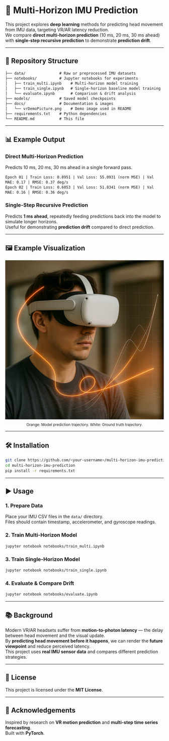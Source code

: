 # 🎯 Multi-Horizon IMU Prediction

This project explores **deep learning** methods for predicting head movement from IMU data, targeting VR/AR latency reduction.  
We compare **direct multi-horizon prediction** (10 ms, 20 ms, 30 ms ahead) with **single-step recursive prediction** to demonstrate **prediction drift**.

---

## 📂 Repository Structure

```
├── data/               # Raw or preprocessed IMU datasets
├── notebooks/          # Jupyter notebooks for experiments
│   ├── train_multi.ipynb    # Multi-horizon model training
│   ├── train_single.ipynb   # Single-horizon baseline model training
│   └── evaluate.ipynb       # Comparison & drift analysis
├── models/             # Saved model checkpoints
├── docs/               # Documentation & images
│   └── vrDemoPicture.png    # Demo image used in README
├── requirements.txt    # Python dependencies
└── README.md           # This file
```

---

## 📊 Example Output

### Direct Multi-Horizon Prediction
Predicts 10 ms, 20 ms, 30 ms ahead in a single forward pass.

```
Epoch 01 | Train Loss: 0.8951 | Val Loss: 55.0931 (norm MSE) | Val MAE: 0.17 | RMSE: 0.37 deg/s
Epoch 02 | Train Loss: 0.6053 | Val Loss: 51.8341 (norm MSE) | Val MAE: 0.16 | RMSE: 0.36 deg/s
```

### Single-Step Recursive Prediction
Predicts **1 ms ahead**, repeatedly feeding predictions back into the model to simulate longer horizons.  
Useful for demonstrating **prediction drift** compared to direct prediction.

---

## 🖼 Example Visualization

<p align="center">
  <img src="docs/vrDemoPicture.png" alt="IMU multi-horizon prediction demo" width="700">
  <br/>
  <sub>Orange: Model prediction trajectory. White: Ground truth trajectory.</sub>
</p>

---

## 🛠 Installation

```bash
git clone https://github.com/<your-username>/multi-horizon-imu-prediction.git
cd multi-horizon-imu-prediction
pip install -r requirements.txt
```

---

## ▶️ Usage

### 1. Prepare Data
Place your IMU CSV files in the `data/` directory.  
Files should contain timestamp, accelerometer, and gyroscope readings.

### 2. Train Multi-Horizon Model
```bash
jupyter notebook notebooks/train_multi.ipynb
```

### 3. Train Single-Horizon Model
```bash
jupyter notebook notebooks/train_single.ipynb
```

### 4. Evaluate & Compare Drift
```bash
jupyter notebook notebooks/evaluate.ipynb
```

---

## 📚 Background

Modern VR/AR headsets suffer from **motion-to-photon latency** — the delay between head movement and the visual update.  
By **predicting head movement before it happens**, we can render the **future viewpoint** and reduce perceived latency.  
This project uses **real IMU sensor data** and compares different prediction strategies.

---

## 📄 License
This project is licensed under the **MIT License**.

---

## 🙌 Acknowledgements
Inspired by research on **VR motion prediction** and **multi-step time series forecasting**.  
Built with **PyTorch**.
